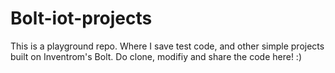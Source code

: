 # Bolt-iot-projects
This is a playground repo. Where I save test code, and other simple projects built on Inventrom's Bolt. Do clone, modifiy and share the code here! :)
